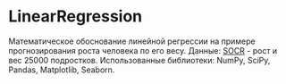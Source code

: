 # LinearRegression 
Математическое обоснование линейной регрессии на примере прогнозирования роста человека по его весу.
Данные: [SOCR](http://wiki.stat.ucla.edu/socr/index.php/SOCR_Data_Dinov_020108_HeightsWeights) - рост и вес 25000 подростков.
Использованные библиотеки: NumPy, SciPy, Pandas, Matplotlib, Seaborn.

